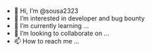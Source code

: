 - 👋 Hi, I’m @sousa2323
- 👀 I’m interested in developer and bug bounty
- 🌱 I’m currently learning ...
- 💞️ I’m looking to collaborate on ...
- 📫 How to reach me ...


